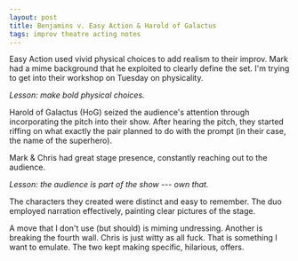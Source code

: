 ```yaml
---
layout: post
title: Benjamins v. Easy Action & Harold of Galactus 
tags: improv theatre acting notes
---
```



Easy Action used vivid physical choices to add realism to their improv. Mark had a mime background that he exploited to clearly define the set. I'm trying to get into their workshop on Tuesday on physicality.

*Lesson: make bold physical choices.*

Harold of Galactus (HoG) seized the audience's attention through incorporating the pitch into their show. After hearing the pitch, they started riffing on what exactly the pair planned to do with the prompt (in their case, the name of the superhero). 

Mark & Chris had great stage presence, constantly reaching out to the audience.

*Lesson: the audience is part of the show --- own that.*

The characters they created were distinct and easy to remember. The duo employed narration effectively, painting clear pictures of the stage.

A move that I don't use (but should) is miming undressing. Another is breaking the fourth wall. Chris is just witty as all fuck. That is something I want to emulate. The two kept making specific, hilarious, offers. 
